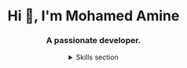<h1 align="center">Hi 👋, I'm Mohamed Amine</h1>
<h3 align="center">A passionate developer.</h3>
 
<div align="center">
 <details>
  <summary>Skills section</summary>
  <br>

  <h2>Programming Languages</h2>
  <img src="https://skillicons.dev/icons?i=html,css,js,nodejs" alt="HTML, CSS, JavaScript, Node.js, TypeScript">

  <h2>Frameworks</h2>
  <img src="https://skillicons.dev/icons?i=tailwind,react,nextjs, express" alt="Tailwind, React, Next.js, Express">

  <h2>Databases</h2>
  <img src="https://skillicons.dev/icons?i=mysql,mongodb" alt="MySQL, MongoDB">

  <h2>Development Tools</h2>
  <img src="https://skillicons.dev/icons?i=git,vscode" alt="Git, Visual Studio Code">

  <h2>Design</h2>
  <img src="https://skillicons.dev/icons?i=figma" alt="Figma">
</details>
</div>
